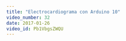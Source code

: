 ```yaml
---
title: "Electrocardiograma con Arduino 10"
video_number: 32
date: 2017-01-26
video_id: Pb1VbgsZWQU
---
```

